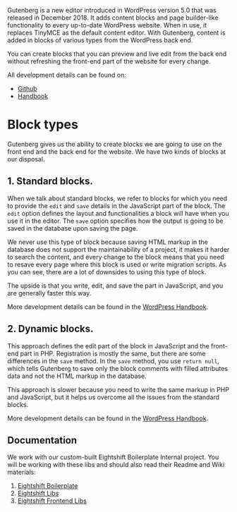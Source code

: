 Gutenberg is a new editor introduced in WordPress version 5.0 that was released in December 2018. It adds content blocks and page builder-like functionality to every up-to-date WordPress website. When in use, it replaces TinyMCE as the default content editor. With Gutenberg, content is added in blocks of various types from the WordPress back end.

You can create blocks that you can preview and live edit from the back end without refreshing the front-end part of the website for every change.

All development details can be found on:
- [Github](https://github.com/WordPress/gutenberg/)
- [Handbook](https://developer.wordpress.org/block-editor/)

# Block types
Gutenberg gives us the ability to create blocks we are going to use on the front end and the back end for the website. We have two kinds of blocks at our disposal.

## 1. Standard blocks.
When we talk about standard blocks, we refer to blocks for which you need to provide the `edit` and `save` details in the JavaScript part of the block. The `edit` option defines the layout and functionalities a block will have when you use it in the editor. The `save` option specifies how the output is going to be saved in the database upon saving the page.

We never use this type of block because saving HTML markup in the database does not support the maintainability of a project, it makes it harder to search the content, and every change to the block means that you need to resave every page where this block is used or write migration scripts. As you can see, there are a lot of downsides to using this type of block.

The upside is that you write, edit, and save the part in JavaScript, and you are generally faster this way.

More development details can be found in the [WordPress Handbook](https://developer.wordpress.org/block-editor/tutorials/block-tutorial/writing-your-first-block-type/).


## 2. Dynamic blocks.
This approach defines the edit part of the block in JavaScript and the front-end part in PHP. Registration is mostly the same, but there are some differences in the `save` method. In the `save` method, you use `return null`, which tells Gutenberg to save only the block comments with filled attributes data and not the HTML markup in the database.

This approach is slower because you need to write the same markup in PHP and JavaScript, but it helps us overcome all the issues from the standard blocks.

More development details can be found in the [WordPress Handbook](https://developer.wordpress.org/block-editor/tutorials/block-tutorial/creating-dynamic-blocks/).

## Documentation
We work with our custom-built Eightshift Boilerplate Internal project. You will be working with these libs and should also read their Readme and Wiki materials:

1. [Eightshift Boilerplate](https://github.com/infinum/eightshift-boilerplate)
2. [Eightshift Libs](https://github.com/infinum/eightshift-libs)
3. [Eightshift Frontend Libs](https://github.com/infinum/eightshift-frontend-libs)
